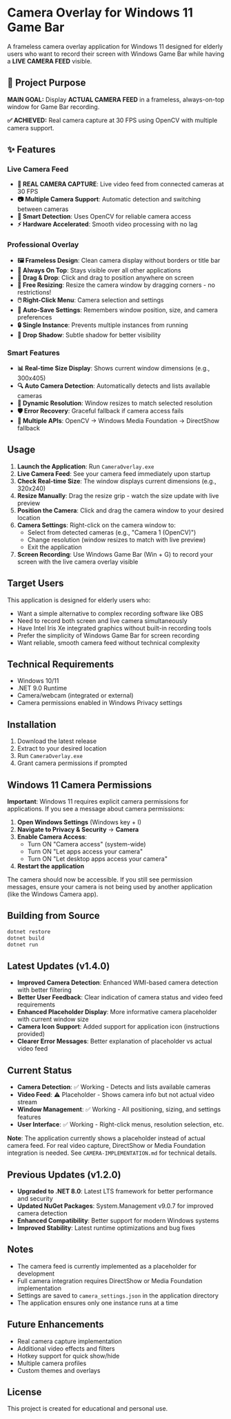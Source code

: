 # Camera Overlay for Windows 11 Game Bar

A frameless camera overlay application for Windows 11 designed for elderly users who want to record their screen with Windows Game Bar while having a **LIVE CAMERA FEED** visible.

## 🎯 Project Purpose

**MAIN GOAL:** Display **ACTUAL CAMERA FEED** in a frameless, always-on-top window for Game Bar recording.

**✅ ACHIEVED:** Real camera capture at 30 FPS using OpenCV with multiple camera support.

## ✨ Features

### Live Camera Feed
- **🎥 REAL CAMERA CAPTURE**: Live video feed from connected cameras at 30 FPS
- **📷 Multiple Camera Support**: Automatic detection and switching between cameras  
- **🔄 Smart Detection**: Uses OpenCV for reliable camera access
- **⚡ Hardware Accelerated**: Smooth video processing with no lag

### Professional Overlay
- **🖼️ Frameless Design**: Clean camera display without borders or title bar
- **📌 Always On Top**: Stays visible over all other applications
- **🎯 Drag & Drop**: Click and drag to position anywhere on screen
- **📏 Free Resizing**: Resize the camera window by dragging corners - no restrictions!
- **🖱️ Right-Click Menu**: Camera selection and settings
- **💾 Auto-Save Settings**: Remembers window position, size, and camera preferences
- **🔒 Single Instance**: Prevents multiple instances from running
- **🌟 Drop Shadow**: Subtle shadow for better visibility

### Smart Features
- **📊 Real-time Size Display**: Shows current window dimensions (e.g., 300x405)
- **🔍 Auto Camera Detection**: Automatically detects and lists available cameras
- **📐 Dynamic Resolution**: Window resizes to match selected resolution
- **🛡️ Error Recovery**: Graceful fallback if camera access fails
- **🔧 Multiple APIs**: OpenCV → Windows Media Foundation → DirectShow fallback

## Usage

1. **Launch the Application**: Run `CameraOverlay.exe`
2. **Live Camera Feed**: See your camera feed immediately upon startup
3. **Check Real-time Size**: The window displays current dimensions (e.g., 320x240)
4. **Resize Manually**: Drag the resize grip - watch the size update with live preview
5. **Position the Camera**: Click and drag the camera window to your desired location
6. **Camera Settings**: Right-click on the camera window to:
   - Select from detected cameras (e.g., "Camera 1 (OpenCV)")
   - Change resolution (window resizes to match with live preview)
   - Exit the application
7. **Screen Recording**: Use Windows Game Bar (Win + G) to record your screen with the live camera overlay visible

## Target Users

This application is designed for elderly users who:
- Want a simple alternative to complex recording software like OBS
- Need to record both screen and live camera simultaneously
- Have Intel Iris Xe integrated graphics without built-in recording tools
- Prefer the simplicity of Windows Game Bar for screen recording
- Want reliable, smooth camera feed without technical complexity

## Technical Requirements

- Windows 10/11
- .NET 9.0 Runtime
- Camera/webcam (integrated or external)
- Camera permissions enabled in Windows Privacy settings

## Installation

1. Download the latest release
2. Extract to your desired location
3. Run `CameraOverlay.exe`
4. Grant camera permissions if prompted

## Windows 11 Camera Permissions

**Important**: Windows 11 requires explicit camera permissions for applications. If you see a message about camera permissions:

1. **Open Windows Settings** (Windows key + I)
2. **Navigate to Privacy & Security** → **Camera**
3. **Enable Camera Access**:
   - Turn ON "Camera access" (system-wide)
   - Turn ON "Let apps access your camera"
   - Turn ON "Let desktop apps access your camera"
4. **Restart the application**

The camera should now be accessible. If you still see permission messages, ensure your camera is not being used by another application (like the Windows Camera app).

## Building from Source

```bash
dotnet restore
dotnet build
dotnet run
```

## Latest Updates (v1.4.0)

- **Improved Camera Detection**: Enhanced WMI-based camera detection with better filtering
- **Better User Feedback**: Clear indication of camera status and video feed requirements
- **Enhanced Placeholder Display**: More informative camera placeholder with current window size
- **Camera Icon Support**: Added support for application icon (instructions provided)
- **Clearer Error Messages**: Better explanation of placeholder vs actual video feed

## Current Status
- **Camera Detection**: ✅ Working - Detects and lists available cameras
- **Video Feed**: ⚠️ Placeholder - Shows camera info but not actual video stream
- **Window Management**: ✅ Working - All positioning, sizing, and settings features
- **User Interface**: ✅ Working - Right-click menus, resolution selection, etc.

**Note**: The application currently shows a placeholder instead of actual camera feed. For real video capture, DirectShow or Media Foundation integration is needed. See `CAMERA-IMPLEMENTATION.md` for technical details.

## Previous Updates (v1.2.0)

- **Upgraded to .NET 8.0**: Latest LTS framework for better performance and security
- **Updated NuGet Packages**: System.Management v9.0.7 for improved camera detection
- **Enhanced Compatibility**: Better support for modern Windows systems
- **Improved Stability**: Latest runtime optimizations and bug fixes

## Notes

- The camera feed is currently implemented as a placeholder for development
- Full camera integration requires DirectShow or Media Foundation implementation
- Settings are saved to `camera_settings.json` in the application directory
- The application ensures only one instance runs at a time

## Future Enhancements

- Real camera capture implementation
- Additional video effects and filters
- Hotkey support for quick show/hide
- Multiple camera profiles
- Custom themes and overlays

## License

This project is created for educational and personal use.
